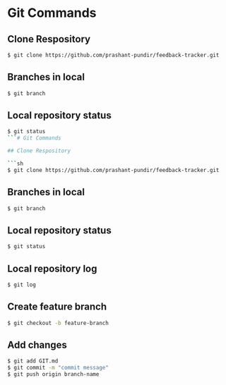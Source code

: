 # Git Commands

## Clone Respository

```sh
$ git clone https://github.com/prashant-pundir/feedback-tracker.git
```

## Branches in local

```sh
$ git branch
```

## Local repository status

```sh
$ git status
```# Git Commands

## Clone Respository

```sh
$ git clone https://github.com/prashant-pundir/feedback-tracker.git
```

## Branches in local

```sh
$ git branch
```

## Local repository status

```sh
$ git status
```

## Local repository log

```sh
$ git log
```

## Create feature branch

```sh
$ git checkout -b feature-branch
```

## Add changes

```sh
$ git add GIT.md
$ git commit -m "commit message"
$ git push origin branch-name
```